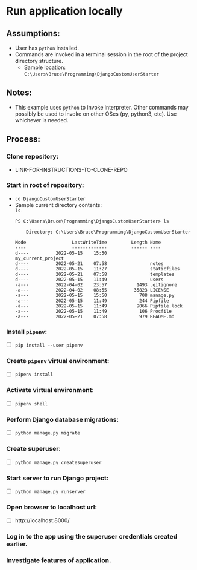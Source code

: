 # Run application locally

## Assumptions:

* User has `python` installed.
* Commands are invoked in a terminal session in the root of the project directory structure.
    * Sample location:  
    `C:\Users\Bruce\Programming\DjangoCustomUserStarter`

## Notes:

* This example uses `python` to invoke interpreter. Other commands may possibly be used to invoke on other OSes (py, python3, etc). Use whichever is needed.

## Process:

### Clone repository:
* LINK-FOR-INSTRUCTIONS-TO-CLONE-REPO

### Start in root of repository: 
* `cd DjangoCustomUserStarter` 
* Sample current directory contents:  
    `ls`  
    ```
    PS C:\Users\Bruce\Programming\DjangoCustomUserStarter> ls

        Directory: C:\Users\Bruce\Programming\DjangoCustomUserStarter
        
    Mode                 LastWriteTime         Length Name
    ----                 -------------         ------ ----
    d----          2022-05-15    15:50                my_current_project
    d----          2022-05-21    07:58                notes
    d----          2022-05-15    11:27                staticfiles
    d----          2022-05-21    07:58                templates
    d----          2022-05-15    11:49                users
    -a---          2022-04-02    23:57           1493 .gitignore
    -a---          2022-04-02    08:55          35823 LICENSE
    -a---          2022-05-15    15:50            708 manage.py
    -a---          2022-05-15    11:49            244 Pipfile
    -a---          2022-05-15    11:49           9066 Pipfile.lock
    -a---          2022-05-15    11:49            106 Procfile
    -a---          2022-05-21    07:58            979 README.md
    ```

### Install `pipenv`:  
- [ ] `pip install --user pipenv`  

### Create `pipenv` virtual environment:  
- [ ] `pipenv install`  

### Activate virtual environment:  
- [ ] `pipenv shell`  

### Perform Django database migrations:  
- [ ] `python manage.py migrate`  

### Create superuser:  
- [ ] `python manage.py createsuperuser`  

### Start server to run Django project:  
- [ ] `python manage.py runserver`

### Open browser to localhost url:  
- [ ] http://localhost:8000/

### Log in to the app using the superuser credentials created earlier. 

### Investigate features of application.

